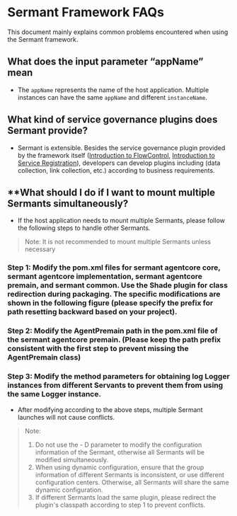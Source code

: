 # Sermant Framework FAQs

This document mainly explains common problems encountered when using the Sermant framework.

## **What does the input parameter “appName” mean**

- The `appName` represents the name of the host application. Multiple instances can have the same `appName` and different `instanceName`.

## **What kind of service governance plugins does Sermant provide?**

- Sermant is extensible. Besides the service governance plugin provided by the framework itself ([Introduction to FlowControl](../plugin/flowcontrol.md), [Introduction to Service Registration](../plugin/service-registry.md)), developers can develop plugins including (data collection, link collection, etc.) according to business requirements.


## **What should I do if I want to mount multiple Sermants simultaneously?

- If the host application needs to mount multiple Sermants, please follow the following steps to handle other Sermants.

> Note: It is not recommended to mount multiple Sermants unless necessary


### Step 1: Modify the pom.xml files for sermant agentcore core, sermant agentcore implementation, sermant agentcore premain, and sermant common. Use the Shade plugin for class redirection during packaging. The specific modifications are shown in the following figure (please specify the prefix for path resetting backward based on your project).

<MyImage src="/docs-img/package.png"/>

### Step 2: Modify the AgentPremain path in the pom.xml file of the sermant agentcore premain. (Please keep the path prefix consistent with the first step to prevent missing the AgentPremain class)

<MyImage src="/docs-img/premain-classpath.png"/>

### Step 3: Modify the method parameters for obtaining log Logger instances from different Servants to prevent them from using the same Logger instance.

<MyImage src="/docs-img/sermant-log.png"/>

- After modifying according to the above steps, multiple Sermant launches will not cause conflicts.

> Note:  
> 1. Do not use the - D parameter to modify the configuration information of the Sermant, otherwise all Sermants will be modified simultaneously.  
> 2. When using dynamic configuration, ensure that the group information of different Sermants is inconsistent, or use different configuration centers. Otherwise, all Sermants will share the same dynamic configuration.  
> 3. If different Sermants load the same plugin, please redirect the plugin's classpath according to step 1 to prevent conflicts.

